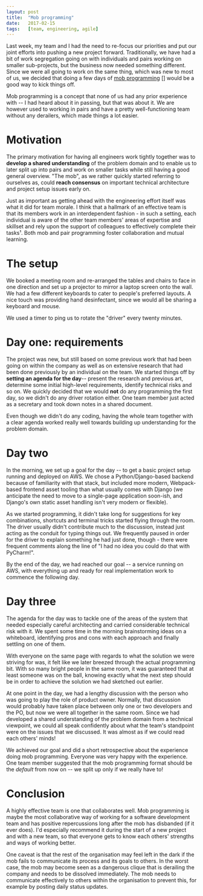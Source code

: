 ```yaml
---
layout: post
title:  "Mob programming"
date:   2017-02-15
tags:   [team, engineering, agile]
---
```


Last week, my team and I had the need to re-focus our priorities and put our joint efforts
into pushing a new project forward. Traditionally, we have had a bit of work segregation going
on with individuals and pairs working on smaller sub-projects, but the business now needed
something different. Since we were all going to work on the same thing, which was new to most
of us, we decided that doing a few days of [mob programming] [] would be a good way to kick things off.

Mob programming is a concept that none of us had any prior experience with -- I had heard about
it in passing, but that was about it. We are however used to working in pairs and have a pretty
well-functioning team without any derailers, which made things a lot easier. 

# Motivation

The primary motivation for having all engineers work tightly together was to **develop a shared
understanding** of the problem domain and to enable us to later split up into pairs and work on 
smaller tasks while still having a good general overview. "The mob", as we rather quickly started
referring to ourselves as, could **reach consensus** on important technical architecture and project 
setup issues early on.

Just as important as getting ahead with the engineering effort itself was what it did for
team morale. I think that a hallmark of an effective team is that its members work in an
interdependent fashion - in such a setting, each individual is aware of the other team members' 
areas of expertise and skillset and rely upon the support of colleagues to effectively complete 
their tasks¹. Both mob and pair programming foster collaboration and mutual learning.

# The setup

We booked a meeting room and re-arranged the tables and chairs to face in one direction and 
set up a projector to mirror a laptop screen onto the wall. We had a few different keyboards 
to cater to people's preferred layouts. A nice touch was providing hand desinfectant, 
since we would all be sharing a keyboard and mouse. 

We used a timer to ping us to rotate the "driver" every twenty minutes. 

# Day one: requirements

The project was new, but still based on some previous work that had been going on within the 
company as well as on extensive research that had been done previously by an individual on 
the team. We started things off by **setting an agenda for the day**-- present the research and 
previous art, determine some initial high-level requirements, identify technical risks and so on. 
We quickly decided that we would **not** do any programming the first day, so we didn't do any 
driver rotation either. One team member just acted as a secretary and took down notes in a shared 
document. 

Even though we didn't do any coding, having the whole team together with a clear agenda worked 
really well towards building up understanding for the problem domain. 

# Day two

In the morning, we set up a goal for the day -- to get a basic project setup running and deployed
on AWS. We chose a Python/Django-based backend because of familiarity with that stack, but included
more modern, Webpack-based frontend asset tooling than what usually comes with Django (we anticipate 
the need to move to a single-page application soon-ish, and Django's own static asset handling isn't 
very modern or flexible). 

As we started programming, it didn't take long for suggestions for key combinations, shortcuts
and terminal tricks started flying through the room. The driver usually didn't contribute much 
to the discussion, instead just acting as the conduit for typing things out. We frequently paused 
in order for the driver to explain something he had just done, though - there were frequent comments 
along the line of "I had no idea you could do that with PyCharm!". 

By the end of the day, we had reached our goal -- a service running on AWS, with everything up and
ready for real implementation work to commence the following day. 

# Day three

The agenda for the day was to tackle one of the areas of the system that needed especially careful 
architecting and carried considerable technical risk with it. We spent some time in the morning
brainstorming ideas on a whiteboard, identifying pros and cons with each approach and finally
settling on one of them. 

With everyone on the same page with regards to what the solution we were striving for was, 
it felt like we later breezed through the actual programming bit. With so many bright people
in the same room, it was guaranteed that at least someone was on the ball, knowing exactly
what the next step should be in order to achieve the solution we had sketched out earlier. 

At one point in the day, we had a lengthy discussion with the person who was going to play the role 
of product owner. Normally, that discussion would probably have taken place between only one or two 
developers and the PO, but now we were all together in the same room. Since we had developed a shared 
understanding of the problem domain from a technical viewpoint, we could all speak confidently about 
what the team's standpoint were on the issues that we discussed. It was almost as if we could read
each others' minds!

We achieved our goal and did a short retrospective about the experience doing mob programming.
Everyone was very happy with the experience. One team member suggested that the mob programming 
format should be the *default* from now on -- we split up only if we really have to! 

# Conclusion

A highly effective team is one that collaborates well. Mob programming is maybe the most collaborative
way of working for a software development team and has positive repercussions long after the mob has 
disbanded (if it ever does). I'd especially recommend it during the start of a new project and 
with a new team, so that everyone gets to know each others' strengths and ways of working better.

One caveat is that the rest of the organisation may feel left in the dark if the mob fails to 
communicate its process and its goals to others. In the worst case, the mob may become seen as 
a dangerous clique that is derailing the company and needs to be dissolved immediately. 
The mob needs to communicate effectively to others within the organisation to prevent this,
for example by posting daily status updates. 

[mob programming]: http://mobprogramming.org/
